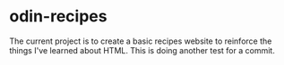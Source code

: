 # odin-recipes
The current project is to create a basic recipes website to reinforce the things I've learned about HTML.
This is doing another test for a commit.